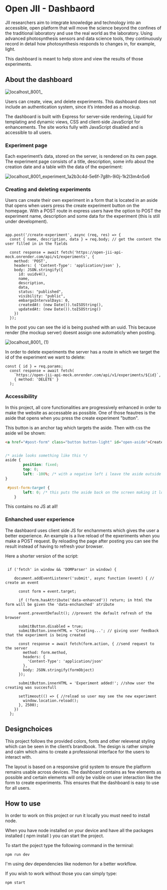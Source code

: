 # Open JII - Dashbaord

JII researchers aim to integrate knowledge and technology into an accessible, open platform that will move the science beyond the confines of the traditional laboratory and use the real world as the laboratory. Using advanced photosynthesis sensors and data science tools, they continuously record in detail how photosynthesis responds to changes in, for example, light.

This dashboard is meant to help store and view the results of those experiments.


## About the dashboard

![localhost_8001_](https://github.com/user-attachments/assets/58415d17-aad3-4131-8d1f-62d8871fecc7)

Users can create, view, and delete experiments. This dashboard does not include an authentication system, since it’s intended as a mockup.

The dashboard is built with Express for server‑side rendering, Liquid for templating and dynamic views, CSS and client‑side JavaScript for enhancements.
The site works fully with JavaScript disabled and is accessible to all users.

### Experiment page

Each experiment’s data, stored on the server, is rendered on its own page.
The experiment page consists of a title, description, some info about the creation date and a table with the data of the experiment:

![localhost_8001_experiment_1a2b3c4d-5e6f-7g8h-9i0j-1k2l3m4n5o6](https://github.com/user-attachments/assets/ea424f7c-d511-45f8-8389-a8d714fca32c)

### Creating and deleting experiments

Users can create their own experiment in a form that is located in an aside that opens when users press the create experiment button on the homepage.
With a POST route in express users have the option to POST the experiment name, description and some data for the experiment (this is still under development).

``` JS

app.post('/create-experiment', async (req, res) => {
  const { name, description, data } = req.body; // get the content the user filled in in the fields

  const response = await fetch('https://open-jii-api-mock.onrender.com/api/v1/experiments', {
    method: 'POST',
    headers: { 'Content-Type': 'application/json' },
    body: JSON.stringify({
      id: uuidv4(), 
      name,
      description,
      data,
      status: "published", 
      visibility: "public", 
      embargoIntervalDays: 0,
      createdAt: (new Date()).toISOString(),  
      updatedAt: (new Date()).toISOString()
    })
  });

```
In the post you can see the id is being pushed with an uuid. This because render (the mockup server) doesnt assign one automaticly when posting.

![localhost_8001_ (1)](https://github.com/user-attachments/assets/51390e66-ff3d-41a7-9b31-054e4b45b066)

In order to delete experiments the server has a route in which we target the id of the experiment we want to delete:
``` JS
const { id } = req.params;
  const response = await fetch(
    `https://open-jii-api-mock.onrender.com/api/v1/experiments/${id}`,
    { method: 'DELETE' }
  );

```

### Accessibility

In this project, all core functionalities are progressively enhanced in order to make the website as accessable as possible. One of those feautres is the aside that opens when you press the create experiment "button".

This button is an anchor tag which targets the aside. Then with css the aside wil be shown:
``` HTML
<a href="#post-form" class="button button-light" id="open-aside">Create Experiment</a>
```

``` CSS

/* aside looks something like this */
aside {
        position: fixed;
        top: 0;
        left: -100%; /* with a negative left i leave the aside outside of the screen */
}

 #post-form:target {
        left: 0; /* this puts the aside back on the screen making it look like it "opened" */
    }

```
This contains no JS at all!

### Enhanched user experience

The dashbaord uses client side JS for enchanments which gives the user a better experience. An example is a live reload of the epxeriments when you make a POST request. By reloading the page after posting you can see the result instead of having to refresh your browser.

Here a shorter version of the script:
``` JS

 if ('fetch' in window && 'DOMParser' in window) {

    document.addEventListener('submit', async function (event) { // create an event

      const form = event.target;

      if (!form.hasAttribute('data-enhanced')) return; in html the form will be given the 'data-enchanched' atribute

      event.preventDefault(); //prevent the default refresh of the browser

      submitButton.disabled = true;
      submitButton.innerHTML = 'Creating...'; // giving user feedback that the experiment is being created

      const response = await fetch(form.action, { //send request to the server
        method: form.method,
        headers: {
          'Content-Type': 'application/json'
        },
        body: JSON.stringify(formObject)
      });

      submitButton.innerHTML = 'Experiment added!'; //show user the creating was succesfull

      setTimeout(() => { //reload so user may see the new experiment
        window.location.reload();
      }, 2500);
    })
  };

```

## Designchoices

This project follows the provided colors, fonts and other relevenat styling which can be seen in the client’s brandbook. The design is rather simple and calm which aims to create a professional interface for the users to interact with.

The layout is based on a responsive grid system to ensure the platform remains usable across devices. The dashboard contains as few elements as possible and certain elements will only be visible on user interaction like the form to create experiments. This ensures that the dashboard is easy to use for all users.

## How to use

In order to work on this project or run it locally you must need to install node.

When you have node installed on your device and have all the packages installed ( npm install ) you can start the project.

To start the poject type the following command in the terminal:
```JS
npm run dev
```

I'm using dev dependencies like nodemon for a better workflow. 

If you wish to work without those you can simply type:
```JS 
npm start
```




